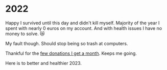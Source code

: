 # 2022

Happy I survived until this day and didn't kill myself. Majority of the year I spent with nearly 0 euros on my account. And with health issues I have no money to solve. 😿

My fault though. Should stop being so trash at computers.

Thankful for the [few donations I get a month](https://github.com/sponsors/nikitavoloboev). Keeps me going.

Here is to better and healthier 2023.
